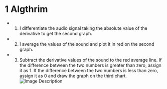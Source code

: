 # 1 Algthrim 
- 1. I differentiate the audio signal taking the absolute value of the derivative to get the second graph.
- 2. I average the values ​​of the sound and plot it in red on the second graph.
- 3. Subtract the derivative values ​​of the sound to the red average line. If the difference between the two numbers is greater than zero, assign it as 1. If the difference between the two numbers is less than zero, assign it as 0 and draw the graph on the third chart.
![Image Description](detect_snores.jpg)